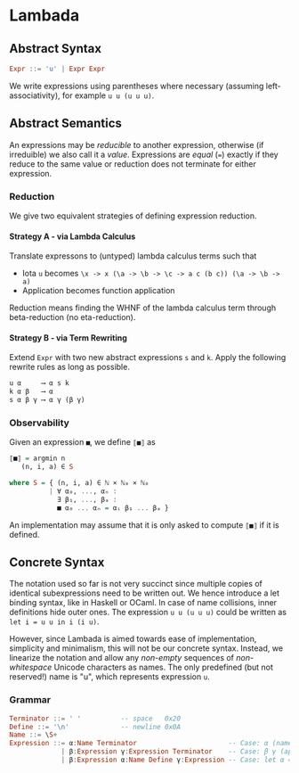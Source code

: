 # Lambada

## Abstract Syntax

``` Haskell
Expr ::= 'u' | Expr Expr
```

We write expressions using parentheses where necessary (assuming left-associativity), for example `u u (u u u)`.

## Abstract Semantics

An expressions may be *reducible* to another expression, otherwise (if irreduible) we also call it a *value*.
Expressions are *equal* (`=`) exactly if they reduce to the same value or reduction does not terminate for either expression.

### Reduction

We give two equivalent strategies of defining expression reduction.

#### Strategy A - via Lambda Calculus

Translate expressons to (untyped) lambda calculus terms such that
- Iota `u` becomes `\x -> x (\a -> \b -> \c -> a c (b c)) (\a -> \b -> a)`
- Application becomes function application

Reduction means finding the WHNF of the lambda calculus term through beta-reduction (no eta-reduction).

#### Strategy B - via Term Rewriting

Extend `Expr` with two new abstract expressions `s` and `k`.
Apply the following rewrite rules as long as possible.

``` Haskell
u α     ⟶ α s k
k α β   ⟶ α
s α β γ ⟶ α γ (β γ)
```

### Observability

Given an expression `■`, we define `⟦■⟧` as
``` Haskell
⟦■⟧ = argmin n
   (n, i, a) ∈ S

where S = { (n, i, a) ∈ ℕ × ℕ₀ × ℕ₀
          | ∀ α₀, ..., αₙ :
            ∃ β₁, ..., βₐ :
            ■ α₀ ... αₙ = αᵢ β₁ ... βₐ }
```
An implementation may assume that it is only asked to compute `⟦■⟧` if it is defined.

## Concrete Syntax

The notation used so far is not very succinct since multiple copies of identical subexpressions need to be written out.
We hence introduce a let binding syntax, like in Haskell or OCaml.
In case of name collisions, inner definitions hide outer ones.
The expression `u u (u u u)` could be written as `let i = u u in i (i u)`.

However, since Lambada is aimed towards ease of implementation, simplicity and minimalism, this will not be our concrete syntax.
Instead, we linearize the notation and allow any *non-empty* sequences of *non-whitespace* Unicode characters as names.
The only predefined (but not reserved!) name is "u", which represents expression `u`.

### Grammar

``` Haskell
Terminator ::= ' '          -- space   0x20
Define ::= '\n'             -- newline 0x0A
Name ::= \S+
Expression ::= α:Name Terminator                       -- Case: α (name)
             | β:Expression γ:Expression Terminator    -- Case: β γ (application)
             | β:Expression α:Name Define γ:Expression -- Case: let α = β in γ
```
